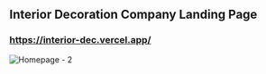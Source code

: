 ## Interior Decoration Company Landing Page
### https://interior-dec.vercel.app/
![Homepage - 2](https://user-images.githubusercontent.com/56762506/216720166-a0174f3f-a0be-4ae3-9ea1-be2b03353e30.png)
